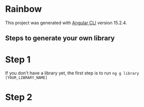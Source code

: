 # Rainbow

This project was generated with [Angular CLI](https://github.com/angular/angular-cli) version 15.2.4.

## Steps to generate your own library

# Step 1

If you don't have a library yet, the first step is to run `ng g library [YOUR_LIBRARY_NAME]`

# Step 2
